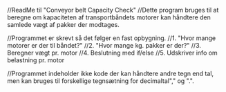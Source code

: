 //ReadMe til "Conveyor belt Capacity Check"
//Dette program bruges til at beregne om kapaciteten af transportbåndets motorer kan håndtere den samlede vægt af pakker der modtages.

//Programmet er skrevt så det følger en fast opbygning.
    //1. "Hvor mange motorer er der til båndet?"
    //2. "Hvor mange kg. pakker er der?"
    //3. Beregner vægt pr. motor
    //4. Beslutning med if/else
    //5. Udskriver info om belastning pr. motor

//Programmet indeholder ikke kode der kan håndtere andre tegn end tal, men kan bruges til forskellige tegnsætning for decimaltal"," og ".".
